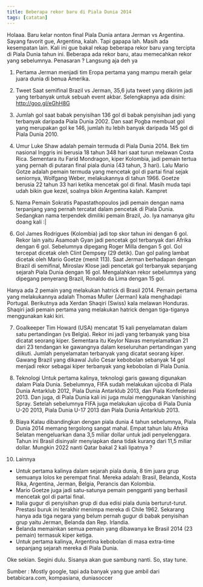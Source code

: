 ```yaml
---
title: Beberapa rekor baru di Piala Dunia 2014
tags: [catatan]
---
```


Holaaa. Baru kelar nonton final Piala Dunia antara Jerman vs Argentina. Sayang favorit gue, Argentina, kalah. Tapi gapapa lah. Masih ada kesempatan lain. Kali ini gue bakal rekap beberapa rekor baru yang tercipta di Piala Dunia tahun ini. Beberapa ada rekor baru, atau memecahkan rekor yang sebelumnya. Penasaran ? Langsung aja deh ya

1. Pertama
Jerman menjadi tim Eropa pertama yang mampu meraih gelar juara dunia di benua Amerika.

2. Tweet
Saat semifinal Brazil vs Jerman, 35,6 juta tweet yang dikirim jadi yang terbanyak untuk sebuah event akbar.
Selengkapnya ada disini: http://goo.gl/eGhH8G

3. Jumlah gol saat babak penyisihan
136 gol di babak penyisihan jadi yang terbanyak daripada Piala Dunia 2002. Dan saat Pogba membuat gol yang merupakan gol ke 146, jumlah itu lebih banyak daripada 145 gol di Piala Dunia 2010.

4. Umur
Luke Shaw adalah pemain termuda di Piala Dunia 2014. Bek tim nasional Inggris ini berusia 18 tahun 348 hari saat turun melawan Costa Rica.
Sementara itu Farid Mondragon, kiper Kolombia, jadi pemain tertua yang pernah di putaran final piala dunia (43 tahun, 3 hari).
Lalu Mario Gotze adalah pemain termuda yang mencetak gol di partai final sejak seniornya, Wolfgang Weber, melakukannya di tahun 1966. Goetze berusia 22 tahun 33 hari ketika mencetak gol di final. Masih muda tapi udah bikin gue kezel, soalnya bikin Argentina kalah. Kampret

5. Nama Pemain
Sokratis Papastathopoulos jadi pemain dengan nama terpanjang yang pernah tercatat dalam pencetak di Piala Dunia.
Sedangkan nama terpendek dimiliki pemain Brazil, Jo. Iya namanya gitu doang kali :|

6. Gol
James Rodrigues (Kolombia) jadi top skor tahun ini dengan 6 gol.
Rekor lain yaitu Asamoah Gyan jadi pencetak gol terbanyak dari Afrika dengan 6 gol. Sebelumnya dipegang Roger Milla dengan 5 gol.
Gol tercepat dicetak oleh Clint Dempsey (29 detik). Dan gol paling lambat dicetak oleh Mario Goetze (menit 113).
Saat Jerman berhadapan dengan Brazil di semifinal, Miroslav Klose jadi pencetak gol terbanyak sepanjang sejarah Piala Dunia dengan 16 gol. Mengalahkan rekor sebelumnya yang dipegang penyerang Brazil, Ronaldo da Lima dengan 15 gol.

Hanya ada 2 pemain yang melakukan hatrick di Brasil 2014. Pemain pertama yang melakukannya adalah Thomas Muller (Jerman) kala menghadapi Portugal. Berikutnya ada Xerdan Shaqiri (Swiss) kala melawan Honduras.
Shaqiri jadi pemain pertama yang melakukan hatrick dengan tiga-tiganya menggunakan kaki kiri.

7. Goalkeeper
Tim Howard (USA) mencatat 15 kali penyelamatan dalam satu pertandingan (vs Belgia). Rekor ini jadi yang terbanyak yang bisa dicatat seorang kiper.
Sementara itu Keylor Navas menyelamatkan 21 dari 23 tendangan ke gawangnya dalam keseluruhan pertandingan yang diikuti. Jumlah penyelamatan terbanyak yang dicatat seorang kiper.
Gawang Brazil yang dikawal Julio Cesar kebobolan sebanyak 14 gol menjadi rekor sebagai kiper terbanyak yang kebobolan di Piala Dunia.

8. Teknologi
Untuk pertama kalinya, teknologi garis gawang digunakan dalam Piala Dunia. Sebelumnya, FIFA sudah melakukan ujicoba di Piala Dunia Antarklub 2012, Piala Dunia Antarklub 2013, dan Piala Konfederasi 2013.
Dan juga, di Piala Dunia kali ini juga mulai menggunakan Vanishing Spray. Setelah sebelumnya FIFA juga melakukan ujicoba di Piala Dunia U-20 2013, Piala Dunia U-17 2013 dan Piala Dunia Antarklub 2013.

9. Biaya
Kalau dibandingkan dengan piala dunia 4 tahun sebelumnya, Piala Dunia 2014 memang tergolong sangat mahal. Empat tahun lalu Afrika Selatan mengeluarkan dana 3,5 miliar dollar untuk jadi penyelenggara. Tahun ini Brasil disinyalir menyiapkan dana tidak kurang dari 11,5 miliar dollar. Mungkin 2022 nanti Qatar bakal 2 kali lipatnya ?

10. Lainnya
- Untuk pertama kalinya dalam sejarah piala dunia, 8 tim juara grup semuanya lolos ke perempat final. Mereka adalah: Brasil, Belanda, Kosta Rika, Argentina, Jerman, Belgia, Perancis dan Kolombia.
- Mario Goetze juga jadi satu-satunya pemain pengganti yang berhasil mencetak gol di partai final.
- Italia gugur di penyisihan grup di dua edisi piala dunia berturut-turut. Prestasi buruk ini terakhir menimpa mereka di Chile 1962. Sekarang hanya ada tiga negara yang belum pernah gugur di babak penyisihan grup yaitu Jerman, Belanda dan Rep. Irlandia.
- Belanda memainkan semua pemain yang dibawanya ke Brasil 2014 (23 pemain) termasuk kiper ketiga.
- Untuk pertama kalinya, Argentina kebobolan di masa extra-time sepanjang sejarah mereka di Piala Dunia.

Oke sekian. Segini dulu. Sisanya akan gue sambung nanti. So, stay tune.

Sumber : Mostly google, tapi ada banyak yang gue ambil dari betabicara.com, kompasiana, duniasoccer
